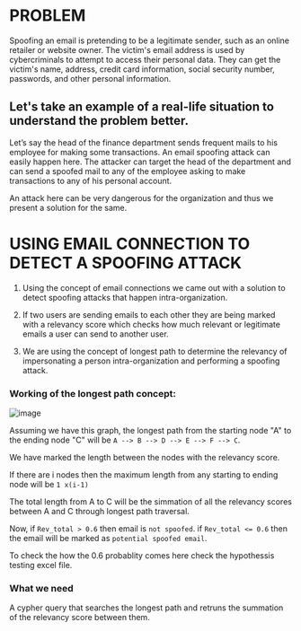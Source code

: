 # PROBLEM 
Spoofing an email is pretending to be a legitimate sender, such as an online retailer or website owner. The victim's email address is used by cybercriminals to attempt to access their personal data. They can get the victim's name, address, credit card information, social security number, passwords, and other personal information.

## Let's take an example of a real-life situation to understand the problem better.

Let’s say the head of the finance department sends frequent mails to his employee for making some transactions. An email spoofing attack can easily happen here. The attacker can target the head of the department and can send a spoofed mail to any of the employee asking to make transactions to any of his personal account. 

An attack here can be very dangerous for the organization and thus we present a solution for the same.

# USING EMAIL CONNECTION TO DETECT A SPOOFING ATTACK

1. Using the concept of email connections we came out with a solution to detect spoofing attacks that happen intra-organization.

2. If two users are sending emails to each other they are being marked with a relevancy score which checks how much relevant or legitimate emails a user can send to another user.

3. We are using the concept of longest path to determine the relevancy of impersonating a person intra-organization and performing a spoofing attack.

### Working of the longest path concept:
![image](https://user-images.githubusercontent.com/74897823/186481985-2bf10a0f-dae5-4c53-af42-ac486975be3e.png)

Assuming we have this graph, the longest path from the starting node "A" to the ending node "C" will be  ```A --> B --> D --> E --> F --> C```.

We have marked the length between the nodes with the relevancy score.

If there are i nodes then the maximum length from any starting to ending node will be ``` 1 x(i-1) ``` 

The total length from A to C will be the simmation of all the relevancy scores between A and C through longest path traversal.

Now, if ```Rev_total > 0.6``` then email is ```not spoofed```.
if ```Rev_total <= 0.6``` then the email will be marked as ```potential spoofed email```.

To check the how the 0.6 probablity comes here check the hypothessis testing excel file.

### What we need
A cypher query that searches the longest path and retruns the summation of the relevancy score between them.
